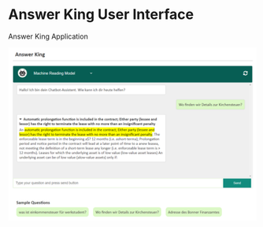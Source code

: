 # Answer King User Interface
Answer King Application

<img src="https://github.com/ravikant436/answer_king_ui/blob/main/screen_answer.PNG" alt="Screenshot">
